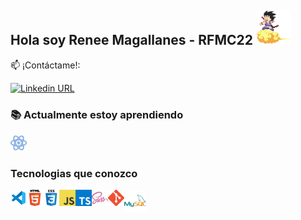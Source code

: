 ## Hola soy Renee Magallanes - RFMC22 <img src="icons/gif/goku.gif" width="55px" alt="Goku"/>

:mailbox: ¡Contáctame!:

[![Linkedin URL](https://img.shields.io/badge/-Renee-0e76a8?style=flat&labelColor=0e76a8&logo=linkedin&logoColor=white)](https://www.linkedin.com/in/reneefelipemagallanescanedo/)

### :books: Actualmente estoy aprendiendo

<img src="icons/technologies/react-30.png" width="26px" alt="react">

### Tecnologias que conozco

<img align="left" src="icons/technologies/vsc-96.png" width="26px" alt="visual studio code">

<img align="left" src="icons/technologies/html.png" width="26px" alt="html5">

<img align="left" src="icons/technologies/css.png" width="26px" alt="css">


<img align="left" src="icons/technologies/javascript.png" width="26px" alt="javascript">

<img align="left" src="icons/technologies/typescript.png" width="26px" alt="typescript">

<img align="left" src="icons/technologies/sass.png" width="26px" alt="sass">

<img align="left" src="icons/technologies/git.png" width="26px" alt="git">

<img align="left" src="icons/technologies/mysql-96.png" width="35px" alt="mysql">


